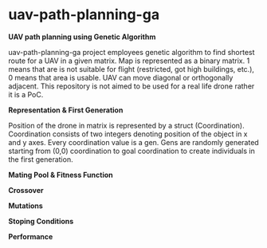 # uav-path-planning-ga
**UAV path planning using Genetic Algorithm**

uav-path-planning-ga project employees genetic algorithm to find shortest route for a UAV in a given matrix. 
Map is represented as a binary matrix. 1 means that are is not suitable for flight (restricted, got high buildings, etc.), 0 means that area is usable. UAV can move diagonal or orthogonally adjacent. This repository is not aimed to be used for a real life drone rather it is a PoC. 


**Representation & First Generation**

Position of the drone in matrix is represented by a struct (Coordination). Coordination consists of two integers denoting position of the object in x and y axes. Every coordination value is a gen. Gens are randomly  generated  starting from (0,0) coordination to goal coordination to create individuals in the first generation. 

**Mating Pool & Fitness Function**

**Crossover**

**Mutations**

**Stoping Conditions**

**Performance**
